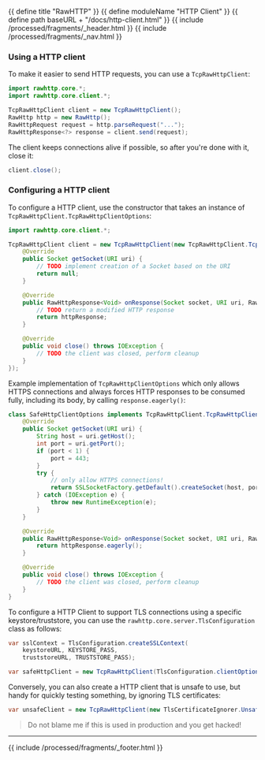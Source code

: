 {{ define title "RawHTTP" }}
{{ define moduleName "HTTP Client" }}
{{ define path baseURL + "/docs/http-client.html" }}
{{ include /processed/fragments/_header.html }}
{{ include /processed/fragments/_nav.html }}

### Using a HTTP client

To make it easier to send HTTP requests, you can use a `TcpRawHttpClient`:

```java
import rawhttp.core.*;
import rawhttp.core.client.*;

TcpRawHttpClient client = new TcpRawHttpClient();
RawHttp http = new RawHttp();
RawHttpRequest request = http.parseRequest("...");
RawHttpResponse<?> response = client.send(request);
```

The client keeps connections alive if possible, so after you're done with it, close it:

```java
client.close();
```

### Configuring a HTTP client

To configure a HTTP client, use the constructor that takes an instance of
`TcpRawHttpClient.TcpRawHttpClientOptions`:

```java
import rawhttp.core.client.*;

TcpRawHttpClient client = new TcpRawHttpClient(new TcpRawHttpClient.TcpRawHttpClientOptions() {
    @Override
    public Socket getSocket(URI uri) {
        // TODO implement creation of a Socket based on the URI
        return null;
    }

    @Override
    public RawHttpResponse<Void> onResponse(Socket socket, URI uri, RawHttpResponse<Void> httpResponse) throws IOException {
        // TODO return a modified HTTP response
        return httpResponse;
    }

    @Override
    public void close() throws IOException {
        // TODO the client was closed, perform cleanup
    }
});
```

Example implementation of `TcpRawHttpClientOptions` which only allows HTTPS connections
and always forces HTTP responses to be consumed fully, including its body, by calling `response.eagerly()`:

```java
class SafeHttpClientOptions implements TcpRawHttpClient.TcpRawHttpClientOptions {
    @Override
    public Socket getSocket(URI uri) {
        String host = uri.getHost();
        int port = uri.getPort();
        if (port < 1) {
            port = 443;
        }
        try {
            // only allow HTTPS connections!
            return SSLSocketFactory.getDefault().createSocket(host, port);
        } catch (IOException e) {
            throw new RuntimeException(e);
        }
    }

    @Override
    public RawHttpResponse<Void> onResponse(Socket socket, URI uri, RawHttpResponse<Void> httpResponse) throws IOException {
        return httpResponse.eagerly();
    }

    @Override
    public void close() throws IOException {
        // TODO the client was closed, perform cleanup
    }
}
```

To configure a HTTP Client to support TLS connections using a specific keystore/truststore,
you can use the `rawhttp.core.server.TlsConfiguration` class as follows:

```java
var sslContext = TlsConfiguration.createSSLContext(
    keystoreURL, KEYSTORE_PASS,
    truststoreURL, TRUSTSTORE_PASS);

var safeHttpClient = new TcpRawHttpClient(TlsConfiguration.clientOptions(sslContext));
```

Conversely, you can also create a HTTP client that is unsafe to use, but handy for quickly testing something,
by ignoring TLS certificates:

```java
var unsafeClient = new TcpRawHttpClient(new TlsCertificateIgnorer.UnsafeHttpClientOptions());
```

> Do not blame me if this is used in production and you get hacked!

<hr>

{{ include /processed/fragments/_footer.html }}
